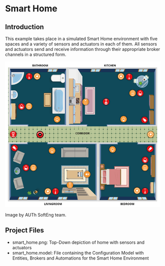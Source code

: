 # Smart Home

## Introduction
This example takes place in a simulated Smart Home environment with five spaces and a variety of sensors and actuators
in each of them. All sensors and actuators send and receive information through their appropriate broker channels in a
structured form. 

![Smart Home Depiction](smart_home.png)

Image by AUTh SoftEng team. 

## Project Files
- smart_home.png: Top-Down depiction of home with sensors and actuators
- smart_home.model: File containing the Configuration Model with Entities, Brokers and Automations for the Smart
Home Environment